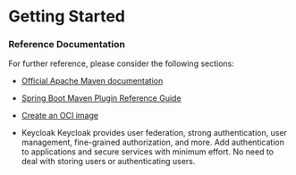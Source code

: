 # Getting Started




### Reference Documentation

For further reference, please consider the following sections:

* [Official Apache Maven documentation](https://maven.apache.org/guides/index.html)
* [Spring Boot Maven Plugin Reference Guide](https://docs.spring.io/spring-boot/docs/3.2.5/maven-plugin/reference/html/)
* [Create an OCI image](https://docs.spring.io/spring-boot/docs/3.2.5/maven-plugin/reference/html/#build-image)

* Keycloak
Keycloak provides user federation, strong authentication, user management, fine-grained authorization, and more. Add authentication to applications and secure services with minimum effort. No need to deal with storing users or authenticating users.

